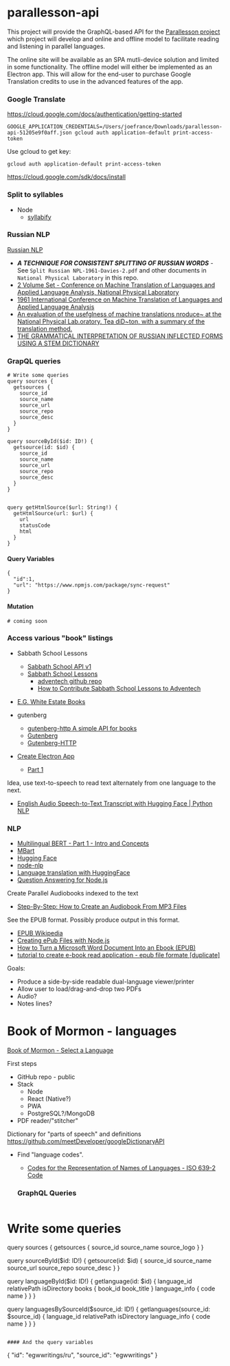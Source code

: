# parallesson-api

This project will provide the  GraphQL-based API for the [Parallesson project](https://github.com/joefrance/parallesson) which project will develop and online and offline model to facilitate reading and listening in parallel languages.

The online site will be available as an SPA mutli-device solution and limited in some functionality. The offline model will either be implemented as an Electron app. This will allow for the end-user to purchase Google Translation credits to use in the advanced features of the app.

### Google Translate

https://cloud.google.com/docs/authentication/getting-started

`GOOGLE_APPLICATION_CREDENTIALS=/Users/joefrance/Downloads/parallesson-api-51205e9f0aff.json gcloud auth application-default print-access-token`

Use gcloud to get key:

`gcloud auth application-default print-access-token`

https://cloud.google.com/sdk/docs/install


### Split to syllables

- Node
  - [syllabify](https://www.npmjs.com/package/syllabify)

### Russian NLP

[Russian NLP](https://www.redhenlab.org/home/the-cognitive-core-research-topics-in-red-hen/the-barnyard/russian-nlp)

- **_A TECHNIQUE FOR CONSISTENT SPLITTING OF RUSSIAN WORDS_** - See `Split Russian NPL-1961-Davies-2.pdf` and other documents in `National Physical Laboratory` in this repo.
- [2 Volume Set - Conference on Machine Translation of Languages and Applied Language Analysis,
National Physical Laboratory](https://www.abebooks.com/servlet/BookDetailsPL?bi=10402305312&cm_sp=snippet-_-srp1-_-tile3&searchurl=sortby%3D17%26tn%3D1961%2BInternational%2BConference%2BMachine%2BTranslation%2BLanguages%2BApplied%2BLanguage%2BAnalysis)
- [1961 International Conference on Machine Translation of Languages and Applied Language Analysis](https://books.google.com/books/about/1961_International_Conference_on_Machine.html?id=gcHWzAEACAAJ)
- [An evaluation of the usefglness of machine translations
nroduce~ at the National Physical Lab.oratory. Tea diD~ton,
with a summary of the translation method.](https://www.aclweb.org/anthology/C67-1002.pdf)
- [THE GRAMMATICAL INTERPRETATION OF RUSSIAN
INFLECTED FORMS USING A STEM DICTIONARY](https://citeseerx.ist.psu.edu/viewdoc/download?doi=10.1.1.519.3189&rep=rep1&type=pdf)


### GrapQL queries

```gql
# Write some queries
query sources {
  getsources {
    source_id
    source_name
    source_url
    source_repo
    source_desc
  }
}

query sourceById($id: ID!) {
  getsource(id: $id) {
    source_id
    source_name
    source_url
    source_repo
    source_desc
  }
}


query getHtmlSource($url: String!) {
  getHtmlSource(url: $url) {
    url
    statusCode
    html
  }
}
```

#### Query Variables

```
{
  "id":1,
  "url": "https://www.npmjs.com/package/sync-request"
}
```

#### Mutation
```
# coming soon
```

### Access various "book" listings

- Sabbath School Lessons
  - [Sabbath School API v1](https://adventech-sabbath-school.api-docs.io/v1/getting-started/introduction)
  - [Sabbath School Lessons](https://sabbath-school.adventech.io/language/)
    - [adventech github repo](https://github.com/Adventech)
    - [How to Contribute Sabbath School Lessons to Adventech
](https://medium.com/@imasaru/how-to-contribute-sabbath-school-lessons-to-adventech-6818aaca56c7)
- [E.G. White Estate Books](https://m.egwwritings.org/languages)
- gutenberg
  - [gutenberg-http A simple API for books](https://justamouse.com/gutenberg-http/)
  - [Gutenberg](https://github.com/c-w/gutenberg/)
  - [Gutenberg-HTTP](https://github.com/c-w/gutenberg-http/)

- [Create Electron App](https://www.leveluptutorials.com/tutorials/level-1-electron)
  - [Part 1](https://www.youtube.com/watch?v=GwxSkNkP67o)


Idea, use text-to-speech to read text alternately from one language to the next.

- [English Audio Speech-to-Text Transcript with Hugging Face | Python NLP](https://www.youtube.com/watch?v=dJAoK5zK36M)

### NLP

- [Multilingual BERT - Part 1 - Intro and Concepts](https://www.youtube.com/watch?v=rpuAZ8Ja0KE)
- [MBart](https://www.youtube.com/watch?v=oO7k5lH8Oe8)
- [Hugging Face](https://github.com/huggingface)
- [node-nlp](https://www.npmjs.com/package/node-nlp)
- [Language translation with HuggingFace](https://www.youtube.com/watch?v=fxZtz0LPJLE)
- [Question Answering for Node.js](https://github.com/huggingface/node-question-answering)

Create Parallel Audiobooks indexed to the text

- [Step-By-Step: How to Create an Audiobook From MP3 Files](https://naturallyvoice.com/step-by-step-how-to-create-an-audiobook-from-mp3-files/)

See the EPUB format. Possibly produce output in this format.

- [EPUB Wikipedia](https://en.wikipedia.org/wiki/EPUB#:~:text=EPUB%20is%20an%20e%2Dbook,smartphones%2C%20tablets%2C%20and%20computers.)
- [Creating ePub Files with Node.js](https://thecodebarbarian.com/creating-epub-files-with-node-js.html)
- [How to Turn a Microsoft Word Document Into an Ebook (EPUB)](https://www.janefriedman.com/word-epub/)
- [tutorial to create e-book read application - epub file formate [duplicate]](https://stackoverflow.com/questions/3193294/tutorial-to-create-e-book-read-application-epub-file-formate)

Goals:

- Produce a side-by-side readable dual-language viewer/printer
- Allow user to load/drag-and-drop two PDFs
- Audio?
- Notes lines?

# Book of Mormon - languages

[Book of Mormon - Select a Language](https://www.churchofjesuschrist.org/languages?lang=eng)

First steps
- GitHub repo - public
- Stack
  - Node
  - React (Native?)
  - PWA
  - PostgreSQL?/MongoDB
- PDF reader/"stitcher"

Dictionary for "parts of speech" and definitions
https://github.com/meetDeveloper/googleDictionaryAPI
- Find "language codes".
  - [Codes for the Representation of Names of Languages - ISO 639-2 Code](https://www.loc.gov/standards/iso639-2/php/code_list.php)

  ### GraphQL Queries

  ```
# Write some queries
query sources {
  getsources {
    source_id
    source_name
    source_logo
  }
}

query sourceById($id: ID!) {
  getsource(id: $id) {
    source_id
    source_name
    source_url
    source_repo
    source_desc
  }
}

query languageById($id: ID!) {
  getlanguage(id: $id) {
    language_id
    relativePath
    isDirectory
    books {
      book_id
      book_title
    }
    language_info {
      code
      name
		}
	}
}

query languagesBySourceId($source_id: ID!) {
  getlanguages(source_id: $source_id) {
    language_id
    relativePath
    isDirectory
    language_info {
      code
      name
		}
	}
}
  ```

#### And the query variables

```
{
  "id": "egwwritings/ru",
  "source_id": "egwwritings"
}
```
